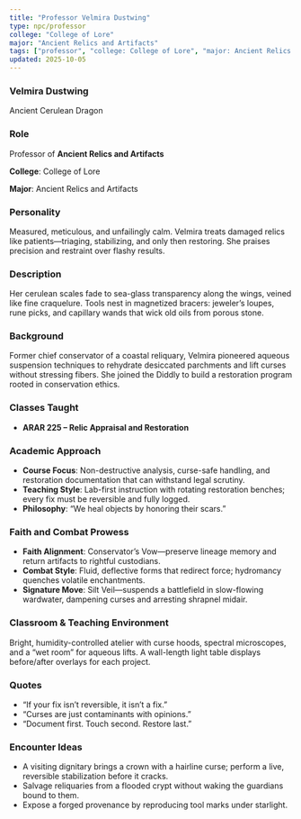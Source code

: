 ```yaml
---
title: "Professor Velmira Dustwing"
type: npc/professor
college: "College of Lore"
major: "Ancient Relics and Artifacts"
tags: ["professor", "college: College of Lore", "major: Ancient Relics and Artifacts", "variant:cerulean"]
updated: 2025-10-05
---
```

### Velmira Dustwing

Ancient Cerulean Dragon

### Role

Professor of **Ancient Relics and Artifacts**

**College**: College of Lore

**Major**: Ancient Relics and Artifacts

### Personality

Measured, meticulous, and unfailingly calm. Velmira treats damaged relics like patients—triaging, stabilizing, and only then restoring. She praises precision and restraint over flashy results.

### Description

Her cerulean scales fade to sea-glass transparency along the wings, veined like fine craquelure. Tools nest in magnetized bracers: jeweler’s loupes, rune picks, and capillary wands that wick old oils from porous stone.

### Background

Former chief conservator of a coastal reliquary, Velmira pioneered aqueous suspension techniques to rehydrate desiccated parchments and lift curses without stressing fibers. She joined the Diddly to build a restoration program rooted in conservation ethics.

### Classes Taught

- **ARAR 225 – Relic Appraisal and Restoration**



### Academic Approach

- **Course Focus**: Non-destructive analysis, curse-safe handling, and restoration documentation that can withstand legal scrutiny.
- **Teaching Style**: Lab-first instruction with rotating restoration benches; every fix must be reversible and fully logged.
- **Philosophy**: “We heal objects by honoring their scars.”

### Faith and Combat Prowess

- **Faith Alignment**: Conservator’s Vow—preserve lineage memory and return artifacts to rightful custodians.
- **Combat Style**: Fluid, deflective forms that redirect force; hydromancy quenches volatile enchantments.
- **Signature Move**: Silt Veil—suspends a battlefield in slow-flowing wardwater, dampening curses and arresting shrapnel midair.

### Classroom & Teaching Environment

Bright, humidity-controlled atelier with curse hoods, spectral microscopes, and a “wet room” for aqueous lifts. A wall-length light table displays before/after overlays for each project.

### Quotes

- “If your fix isn’t reversible, it isn’t a fix.”
- “Curses are just contaminants with opinions.”
- “Document first. Touch second. Restore last.”

### Encounter Ideas

- A visiting dignitary brings a crown with a hairline curse; perform a live, reversible stabilization before it cracks.
- Salvage reliquaries from a flooded crypt without waking the guardians bound to them.
- Expose a forged provenance by reproducing tool marks under starlight.
